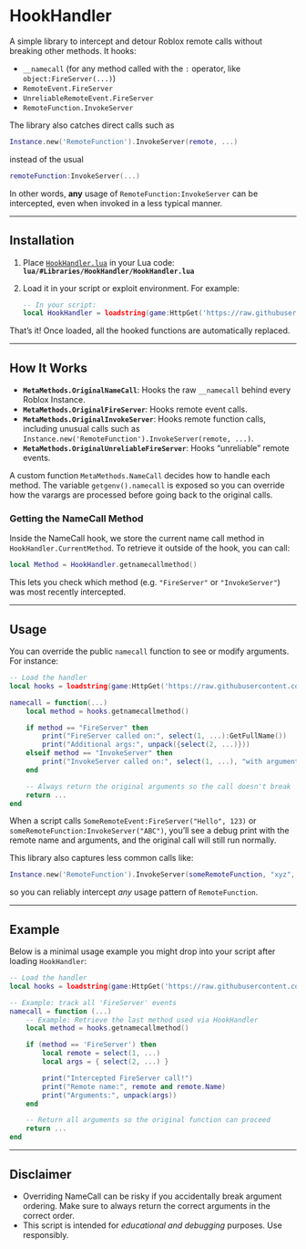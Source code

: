 # HookHandler

A simple library to intercept and detour Roblox remote calls without breaking other methods. It hooks:

- `__namecall` (for any method called with the `:` operator, like `object:FireServer(...)`)
- `RemoteEvent.FireServer`
- `UnreliableRemoteEvent.FireServer`
- `RemoteFunction.InvokeServer`

The library also catches direct calls such as  
```lua
Instance.new('RemoteFunction').InvokeServer(remote, ...)
```  
instead of the usual  
```lua
remoteFunction:InvokeServer(...)
```
In other words, **any** usage of `RemoteFunction:InvokeServer` can be intercepted, even when invoked in a less typical manner.

---

## Installation

1. Place [`HookHandler.lua`](./HookHandler.lua) in your Lua code:  
   **`lua/#Libraries/HookHandler/HookHandler.lua`**  

2. Load it in your script or exploit environment. For example:
   ```lua
   -- In your script:
   local HookHandler = loadstring(game:HttpGet('https://raw.githubusercontent.com/afyzone/lua/refs/heads/main/%23Libraries/HookHandler/HookHandler.lua'))()
   ```
That’s it! Once loaded, all the hooked functions are automatically replaced.

---

## How It Works

- **`MetaMethods.OriginalNameCall`**: Hooks the raw `__namecall` behind every Roblox Instance.  
- **`MetaMethods.OriginalFireServer`**: Hooks remote event calls.  
- **`MetaMethods.OriginalInvokeServer`**: Hooks remote function calls, including unusual calls such as `Instance.new('RemoteFunction').InvokeServer(remote, ...)`.  
- **`MetaMethods.OriginalUnreliableFireServer`**: Hooks “unreliable” remote events.  

A custom function `MetaMethods.NameCall` decides how to handle each method. The variable `getgenv().namecall` is exposed so you can override how the varargs are processed before going back to the original calls.

### Getting the NameCall Method

Inside the NameCall hook, we store the current name call method in `HookHandler.CurrentMethod`. To retrieve it outside of the hook, you can call:

```lua
local Method = HookHandler.getnamecallmethod()
```

This lets you check which method (e.g. `"FireServer"` or `"InvokeServer"`) was most recently intercepted.

---

## Usage

You can override the public `namecall` function to see or modify arguments. For instance:

```lua
-- Load the handler
local hooks = loadstring(game:HttpGet('https://raw.githubusercontent.com/afyzone/lua/refs/heads/main/%23Libraries/HookHandler/HookHandler.lua'))()

namecall = function(...)
    local method = hooks.getnamecallmethod()

    if method == "FireServer" then
        print("FireServer called on:", select(1, ...):GetFullName())
        print("Additional args:", unpack({select(2, ...)}))
    elseif method == "InvokeServer" then
        print("InvokeServer called on:", select(1, ...), "with arguments:", unpack({select(2, ...)}))
    end

    -- Always return the original arguments so the call doesn't break
    return ...
end
```

When a script calls `SomeRemoteEvent:FireServer("Hello", 123)` or `someRemoteFunction:InvokeServer("ABC")`, you’ll see a debug print with the remote name and arguments, and the original call will still run normally.

This library also captures less common calls like:
```lua
Instance.new('RemoteFunction').InvokeServer(someRemoteFunction, "xyz", 789)
```
so you can reliably intercept *any* usage pattern of `RemoteFunction`.

---

## Example

Below is a minimal usage example you might drop into your script after loading `HookHandler`:

```lua
-- Load the handler
local hooks = loadstring(game:HttpGet('https://raw.githubusercontent.com/afyzone/lua/refs/heads/main/%23Libraries/HookHandler/HookHandler.lua'))()

-- Example: track all 'FireServer' events
namecall = function (...)
    -- Example: Retrieve the last method used via HookHandler
    local method = hooks.getnamecallmethod()

    if (method == 'FireServer') then
        local remote = select(1, ...)
        local args = { select(2, ...) }

        print("Intercepted FireServer call!")
        print("Remote name:", remote and remote.Name)
        print("Arguments:", unpack(args))
    end

    -- Return all arguments so the original function can proceed
    return ...
end

```

---

## Disclaimer

- Overriding NameCall can be risky if you accidentally break argument ordering. Make sure to always return the correct arguments in the correct order.
- This script is intended for *educational and debugging* purposes. Use responsibly.  

